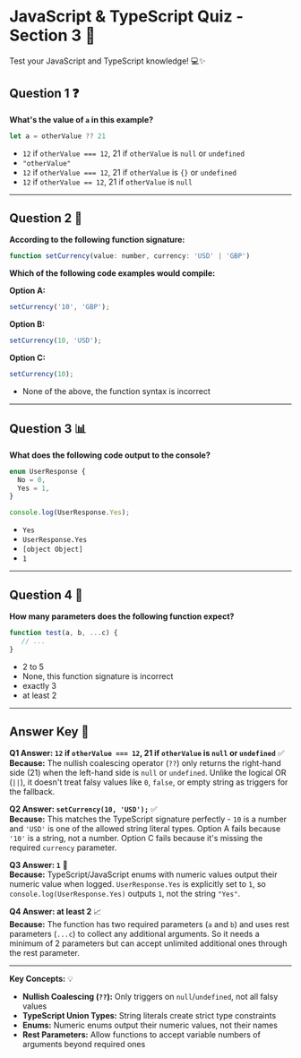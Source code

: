 # JavaScript & TypeScript Quiz - Section 3 📝

Test your JavaScript and TypeScript knowledge! 💻✨

## Question 1 ❓
**What's the value of `a` in this example?**

```javascript
let a = otherValue ?? 21
```

- `12` if `otherValue === 12`, 21 if `otherValue` is `null` or `undefined`
- `"otherValue"`
- `12` if `otherValue === 12`, 21 if `otherValue` is `{}` or `undefined`
- `12` if `otherValue == 12`, 21 if `otherValue` is `null`

---

## Question 2 🔧
**According to the following function signature:**

```javascript
function setCurrency(value: number, currency: 'USD' | 'GBP')
```

**Which of the following code examples would compile:**

**Option A:**
```javascript
setCurrency('10', 'GBP');
```

**Option B:**
```javascript
setCurrency(10, 'USD');
```

**Option C:**
```javascript
setCurrency(10);
```

- None of the above, the function syntax is incorrect

---

## Question 3 📊
**What does the following code output to the console?**

```javascript
enum UserResponse {
  No = 0,
  Yes = 1,
}

console.log(UserResponse.Yes);
```

- `Yes`
- `UserResponse.Yes`
- `[object Object]`
- `1`

---

## Question 4 🔢
**How many parameters does the following function expect?**

```javascript
function test(a, b, ...c) {
   // ...
}
```

- 2 to 5
- None, this function signature is incorrect
- exactly 3
- at least 2

---

## Answer Key 🔑

**Q1 Answer: `12` if `otherValue === 12`, 21 if `otherValue` is `null` or `undefined`** ✅  
**Because:** The nullish coalescing operator (`??`) only returns the right-hand side (21) when the left-hand side is `null` or `undefined`. Unlike the logical OR (`||`), it doesn't treat falsy values like `0`, `false`, or empty string as triggers for the fallback.

**Q2 Answer: `setCurrency(10, 'USD');`** ✅  
**Because:** This matches the TypeScript signature perfectly - `10` is a number and `'USD'` is one of the allowed string literal types. Option A fails because `'10'` is a string, not a number. Option C fails because it's missing the required `currency` parameter.

**Q3 Answer: `1`** 🔢  
**Because:** TypeScript/JavaScript enums with numeric values output their numeric value when logged. `UserResponse.Yes` is explicitly set to `1`, so `console.log(UserResponse.Yes)` outputs `1`, not the string `"Yes"`.

**Q4 Answer: at least 2** 📈  
**Because:** The function has two required parameters (`a` and `b`) and uses rest parameters (`...c`) to collect any additional arguments. So it needs a minimum of 2 parameters but can accept unlimited additional ones through the rest parameter.

---

**Key Concepts:** 💡
- **Nullish Coalescing (`??`):** Only triggers on `null`/`undefined`, not all falsy values
- **TypeScript Union Types:** String literals create strict type constraints  
- **Enums:** Numeric enums output their numeric values, not their names
- **Rest Parameters:** Allow functions to accept variable numbers of arguments beyond required ones